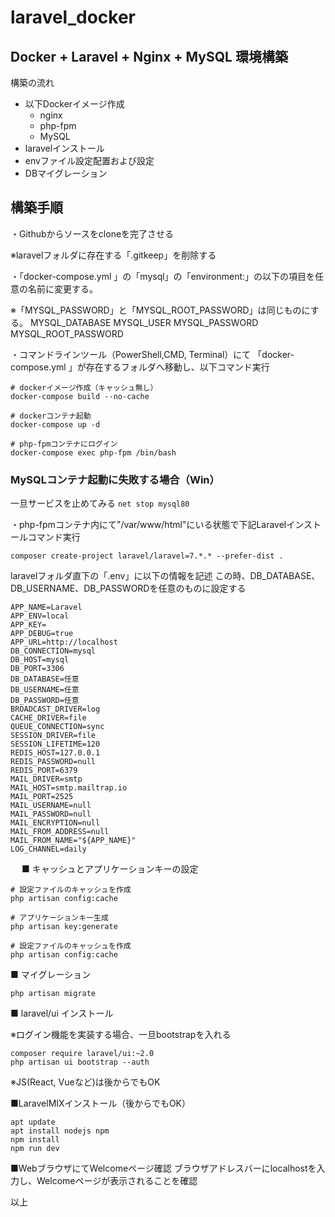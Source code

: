 # laravel_docker
## Docker + Laravel + Nginx + MySQL 環境構築
構築の流れ
- 以下Dockerイメージ作成
  - nginx
  - php-fpm
  - MySQL
- laravelインストール
- envファイル設定配置および設定
- DBマイグレーション

## 構築手順
・Githubからソースをcloneを完了させる

※laravelフォルダに存在する「.gitkeep」を削除する

・「docker-compose.yml 」の「mysql」の「environment:」の以下の項目を任意の名前に変更する。

※「MYSQL_PASSWORD」と「MYSQL_ROOT_PASSWORD」は同じものにする。
  MYSQL_DATABASE
  MYSQL_USER
  MYSQL_PASSWORD
  MYSQL_ROOT_PASSWORD

・コマンドラインツール（PowerShell,CMD, Terminal）にて
「docker-compose.yml 」が存在するフォルダへ移動し、以下コマンド実行
```
# dockerイメージ作成（キャッシュ無し）
docker-compose build --no-cache

# dockerコンテナ起動
docker-compose up -d

# php-fpmコンテナにログイン
docker-compose exec php-fpm /bin/bash
```

### MySQLコンテナ起動に失敗する場合（Win）
一旦サービスを止めてみる
`net stop mysql80`

・php-fpmコンテナ内にて"/var/www/html"にいる状態で下記Laravelインストールコマンド実行

```
composer create-project laravel/laravel=7.*.* --prefer-dist .
```
laravelフォルダ直下の「.env」に以下の情報を記述
この時、DB_DATABASE、DB_USERNAME、DB_PASSWORDを任意のものに設定する
```
APP_NAME=Laravel
APP_ENV=local
APP_KEY=
APP_DEBUG=true
APP_URL=http://localhost
DB_CONNECTION=mysql
DB_HOST=mysql
DB_PORT=3306
DB_DATABASE=任意
DB_USERNAME=任意
DB_PASSWORD=任意
BROADCAST_DRIVER=log
CACHE_DRIVER=file
QUEUE_CONNECTION=sync
SESSION_DRIVER=file
SESSION_LIFETIME=120
REDIS_HOST=127.0.0.1
REDIS_PASSWORD=null
REDIS_PORT=6379
MAIL_DRIVER=smtp
MAIL_HOST=smtp.mailtrap.io
MAIL_PORT=2525
MAIL_USERNAME=null
MAIL_PASSWORD=null
MAIL_ENCRYPTION=null
MAIL_FROM_ADDRESS=null
MAIL_FROM_NAME="${APP_NAME}"
LOG_CHANNEL=daily
```
　
■ キャッシュとアプリケーションキーの設定
```
# 設定ファイルのキャッシュを作成
php artisan config:cache

# アプリケーションキー生成
php artisan key:generate

# 設定ファイルのキャッシュを作成
php artisan config:cache
```

■ マイグレーション
```
php artisan migrate
```
■ laravel/ui インストール 

※ログイン機能を実装する場合、一旦bootstrapを入れる
```
composer require laravel/ui:~2.0
php artisan ui bootstrap --auth
```
※JS(React, Vueなど)は後からでもOK

■LaravelMIXインストール（後からでもOK）
```
apt update
apt install nodejs npm
npm install
npm run dev
```
■WebブラウザにてWelcomeページ確認
ブラウザアドレスバーにlocalhostを入力し、Welcomeページが表示されることを確認

以上
